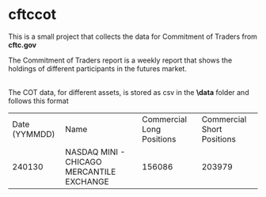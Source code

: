 # cftccot
This is a small project that collects the data for Commitment of Traders from <b>cftc.gov</b>
<br />

The Commitment of Traders report is a weekly report that shows the holdings of different participants in the futures market.
<br />
<br />


The COT data, for different assets, is stored as csv in the <b>\data</b> folder and follows this format
<table>
<tr>
<td>
  Date (YYMMDD)
</td>
  <td>
  Name
</td>
    <td>
  Commercial Long Positions
</td>
      <td>
  Commercial Short Positions
</td>
</tr>
<tr>
<td>
  240130
</td>
  <td>
  NASDAQ MINI - CHICAGO MERCANTILE EXCHANGE
</td>
    <td>
 156086
</td>
      <td>
  203979
</td>
</tr>
  
</table>
